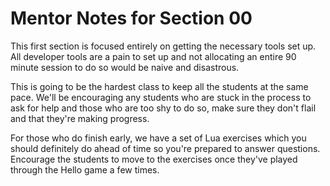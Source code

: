 # Mentor Notes for Section 00

This first section is focused entirely on getting the necessary tools set up.
All developer tools are a pain to set up and not allocating an entire 90 minute
session to do so would be naive and disastrous.

This is going to be the hardest class to keep all the students at the same pace.
We'll be encouraging any students who are stuck in the process to ask for help
and those who are too shy to do so, make sure they don't flail and that they're
making progress.

For those who do finish early, we have a set of Lua exercises which you should
definitely do ahead of time so you're prepared to answer questions. Encourage
the students to move to the exercises once they've played through the Hello
game a few times.

